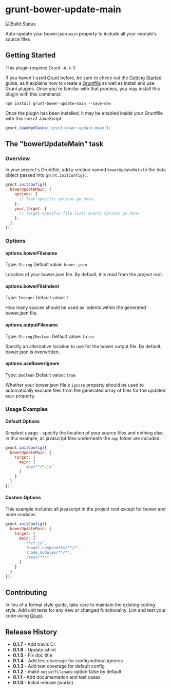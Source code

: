 # grunt-bower-update-main

[![Build Status](https://travis-ci.org/matmar10/grunt-bower-update-main.svg)](https://travis-ci.org/matmar10/grunt-bower-update-main)

Auto-update your bower.json `main` property to include all your module's source files

## Getting Started
This plugin requires Grunt `~0.4.5`

If you haven't used [Grunt](http://gruntjs.com/) before, be sure to check out the [Getting Started](http://gruntjs.com/getting-started) guide, as it explains how to create a [Gruntfile](http://gruntjs.com/sample-gruntfile) as well as install and use Grunt plugins. Once you're familiar with that process, you may install this plugin with this command:

```shell
npm install grunt-bower-update-main --save-dev
```

Once the plugin has been installed, it may be enabled inside your Gruntfile with this line of JavaScript:

```js
grunt.loadNpmTasks('grunt-bower-update-main');
```

## The "bowerUpdateMain" task

### Overview
In your project's Gruntfile, add a section named `bowerUpdateMain` to the data object passed into `grunt.initConfig()`.

```js
grunt.initConfig({
  bowerUpdateMain: {
    options: {
      // Task-specific options go here.
    },
    your_target: {
      // Target-specific file lists and/or options go here.
    },
  },
});
```

### Options

#### options.bowerFilename
Type: `String`
Default value: `bower.json`

Location of your bower.json file. By default, it is read from the project root.

#### options.bowerFileIndent
Type: `Integer`
Default value: `2`

How many spaces should be used as indents within the generated bower.json file.

#### options.outputFilename
Type: `String|Boolean`
Default value: `false`

Specify an alternative location to use for the bower output file. By default, bower.json is overwritten.

#### options.useBowerIgnore
Type: `Boolean`
Default value: `true`

Whether your bower.json file's `ignore` property should be used to automatically exclude files from the generated
array of files for the updated `main` property.

### Usage Examples

#### Default Options
Simplest usage - specify the location of your source files and nothing else.
In this example, all javascript files underneath the `app` folder are included.

```js
grunt.initConfig({
  bowerUpdateMain: {
    target: {
      main: [
        'app/**/*.js'
      ]
    }
  }
});
```

#### Custom Options
This example includes all javascript in the project root except for bower and node modules

```js
grunt.initConfig({
  bowerUpdateMain: {
    target: {
      main: [
        '**/*.js',
        '!bower_components/**/*',
        '!node_modules/**/*',
        '!test/**/*'
      ]
    }
  }
});
```

## Contributing
In lieu of a formal style guide, take care to maintain the existing coding style. Add unit tests for any new or changed functionality. Lint and test your code using [Grunt](http://gruntjs.com/).

## Release History

* **0.1.7** - Add travis CI
* **0.1.6** - Update jshint
* **0.1.5** - Fix doc title
* **0.1.4** - Add test coverage for config without ignores
* **0.1.3** - Add test coverage for default config
* **0.1.2** - make `outputFilename` option false by default
* **0.1.1** - Add documentation and test cases
* **0.1.0** - Initial release (works)
